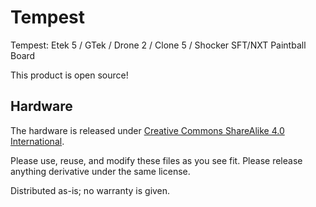 # Tempest
Tempest: Etek 5 / GTek / Drone 2 / Clone 5 / Shocker SFT/NXT Paintball Board

This product is open source!

## Hardware
The hardware is released under [Creative Commons ShareAlike 4.0 International](https://creativecommons.org/licenses/by-sa/4.0/).

Please use, reuse, and modify these files as you see fit. Please release anything derivative under the same license.

Distributed as-is; no warranty is given.
